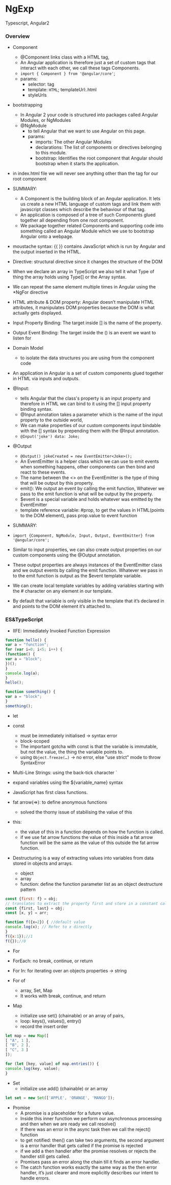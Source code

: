 # NgExp
Typescript, Angular2


### Overview
- Component
  - @Component links class with a HTML tag,
  - An Angular application is therefore just a set of custom tags that interact with each other, we call these tags Components.
  - ```import { Component } from '@angular/core'```;
  - params:
    - selector: tag
    - template: `HTML`; templateUrl:.html
    - styleUrls
- bootstrapping
  - In Angular 2 your code is structured into packages called Angular Modules, or NgModules
  - @NgModule
    - to tell Angular that we want to use Angular on this page.
    - params: 
      - imports: The other Angular Modules
      - declarations: The list of components or directives belonging to this module.
      - bootstrap: Identifies the root component that Angular should bootstrap when it starts the application.
- in index.html file we will never see anything other than the tag for our root component
- SUMMARY:
  - A Component is the building block of an Angular application. It lets us create a new HTML language of custom tags and link them with javascript classes which describe the behaviour of that tag.
  - An application is composed of a tree of such Components glued together all depending from one root component. 
  - We package together related Components and supporting code into something called an Angular Module which we use to bootstrap Angular onto a webpage.
- moustache syntax: {{ }} contains JavaScript which is run by Angular and the output inserted in the HTML.
- Directive: structural directive since it changes the structure of the DOM
- When we declare an array in TypeScript we also tell it what Type of thing the array holds using Type\[] or the Array<Type> syntax.
- We can repeat the same element multiple times in Angular using the *NgFor directive
  
- HTML attribute & DOM property: Angular doesn’t manipulate HTML attributes, it manipulates DOM properties because the DOM is what actually gets displayed.
- Input Property Binding: The target inside \[] is the name of the property.
- Output Event Binding: The target inside the () is an event we want to listen for

- Domain Model
  - to isolate the data structures you are using from the component code

- An application in Angular is a set of custom components glued together in HTML via inputs and outputs. 
- @Input: 
  - tells Angular that the class's property is an input property and therefore in HTML we can bind to it using the [] input property binding syntax.
  - @Input annotation takes a parameter which is the name of the input property to the outside world,
  - We can make properties of our custom components input bindable with the [] syntax by prepending them with the @Input annotation.
  - ```@Input('joke') data: Joke;```
  
- @Output
  - ```@Output() jokeCreated = new EventEmitter<Joke>();```
  - An EventEmitter is a helper class which we can use to emit events when something happens, other components can then bind and react to these events.
  - The name between the <> on the EventEmitter is the type of thing that will be output by this property.
  - emit(): We output an event by calling the emit function, Whatever we pass to the emit function is what will be output by the property.
  - $event is a special variable and holds whatever was emitted by the EventEmitter
  - template reference variable: #prop, to get the values in HTML(points to the DOM element), pass prop.value to event function

- SUMMARY:
- ```import {Component, NgModule, Input, Output, EventEmitter} from '@angular/core';```
- Similar to input properties, we can also create output properties on our custom components using the @Output annotation.
- These output properties are always instances of the EventEmitter class and we output events by calling the emit function. Whatever we pass in to the emit function is output as the $event template variable.
- We can create local template variables by adding variables starting with the # character on any element in our template.
- By default that variable is only visible in the template that it’s declared in and points to the DOM element it’s attached to.


### ES&TypeScript
- IIFE: Immediately Invoked Function Expression
```js
function hello() {
var a = "function";
for (var i=0; i<5; i++) {
(function() {
var a = "block";
})();
}
console.log(a);
}
hello();

function something() {
var a = "block";
}
something();
```
- let
- const
  - must be immediately initialised -> syntax error
  - block-scoped
  - The important gotcha with const is that the variable is immutable, but not the value, the thing the variable points to.
  - using ```Object.freeze(…)``` -> no error, else "use strict" mode to throw SyntaxError

- Multi-Line Strings: using the back-tick character `
- expand variables using the ${variable_name} syntax

- JavaScript has first class functions.
- fat arrow(=>): to define anonymous functions
  - solved the thorny issue of stabilising the value of this

- this:
  - the value of this in a function depends on how the function is called.
  - if we use fat arrow functions the value of this inside a fat arrow function will be the same as the value of this outside the fat arrow function.

- Destructuring is a way of extracting values into variables from data stored in objects and arrays.
  - object
  - array
  - function: define the function parameter list as an object destructure pattern
```js
const {first: f} = obj; 
// translates to extract the property first and store in a constant called f.
const {first, last} = obj;
const [x, y] = arr;

function f({x=2}) { //default value
console.log(x); // Refer to x directly
}
f({x:1});//1
f({});//0
```
- For
- ForEach: no break, continue, or return
- For In: for iterating over an objects properties -> string
- For of
  - array, Set, Map
  - It works with break, continue, and return

- Map
  - initialize use set() (chainable) or an array of pairs, 
  - loop: keys(), values(), entry()
  - record the insert order
```js
let map = new Map([
[ "A", 1 ],
[ "B", 2 ],
[ "C", 3 ]
]);

for (let [key, value] of map.entries()) {
console.log(key, value);
}
```
- Set
  - initialize use add() (chainable) or an array


```js
let set = new Set(['APPLE', 'ORANGE', 'MANGO']);
```

- Promise
  - A promise is a placeholder for a future value.
  - Inside this inner function we perform our asynchronous processing and then when we are ready we call resolve()
  - If there was an error in the async task then we call the reject() function
  - to get notified: then() can take two arguments, the second argument is a error handler that gets called if the promise is rejected
  - if we add a then handler after the promise resolves or rejects the handler still gets called.
  - Promises pass an error along the chain till it finds an error handler.
  - The catch function works exactly the same way as the then error handler, it’s just clearer and more explicitly describes our intent to handle errors.










